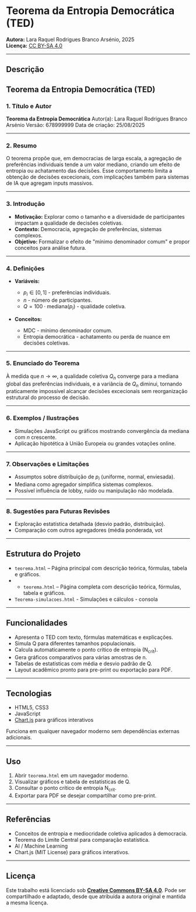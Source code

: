 # Teorema da Entropia Democrática (TED)

**Autora:** Lara Raquel Rodrigues Branco Arsénio, 2025  
**Licença:** [CC BY-SA 4.0](https://creativecommons.org/licenses/by-sa/4.0/)

---

## Descrição

## Teorema da Entropia Democrática (TED)

### 1. Título e Autor

**Teorema da Entropia Democrática**
Autor(a): Lara Raquel Rodrigues Branco Arsénio
Versão: 678999999
Data de criação: 25/08/2025

---

### 2. Resumo

O teorema propõe que, em democracias de larga escala, a agregação de preferências individuais tende a um valor mediano, criando um efeito de entropia ou achatamento das decisões. Esse comportamento limita a obtenção de decisões excecionais, com implicações também para sistemas de IA que agregam inputs massivos.

---

### 3. Introdução

* **Motivação:** Explorar como o tamanho e a diversidade de participantes impactam a qualidade de decisões coletivas.
* **Contexto:** Democracia, agregação de preferências, sistemas complexos.
* **Objetivo:** Formalizar o efeito de "mínimo denominador comum" e propor conceitos para análise futura.

---

### 4. Definições

* **Variáveis:**

  * $p_i \in [0,1]$ - preferências individuais.
  * $n$ - número de participantes.
  * $Q = 100 \cdot \text{mediana}(p_i)$ - qualidade coletiva.
* **Conceitos:**

  * MDC - mínimo denominador comum.
  * Entropia democrática - achatamento ou perda de nuance em decisões coletivas.

---

### 5. Enunciado do Teorema

À medida que $n \to \infty$, a qualidade coletiva $Q_n$ converge para a mediana global das preferências individuais, e a variância de $Q_n$ diminui, tornando praticamente impossível alcançar decisões excecionais sem reorganização estrutural do processo de decisão.

---

### 6. Exemplos / Ilustrações

* Simulações JavaScript ou gráficos mostrando convergência da mediana com $n$ crescente.
* Aplicação hipotética à União Europeia ou grandes votações online.

---

### 7. Observações e Limitações

* Assumptos sobre distribuição de $p_i$ (uniforme, normal, enviesada).
* Mediana como agregador simplifica sistemas complexos.
* Possível influência de lobby, ruído ou manipulação não modelada.

---

### 8. Sugestões para Futuras Revisões

* Exploração estatística detalhada (desvio padrão, distribuição).
* Comparação com outros agregadores (média ponderada, vot

---

## Estrutura do Projeto

- `teorema.html` – Página principal com descrição teórica, fórmulas, tabela e gráficos.
- - `teorema.html` – Página completa com descrição teórica, fórmulas, tabela e gráficos.
- `Teorema-simulacoes.html` - Simulações e cálculos - consola

---

## Funcionalidades

- Apresenta o TED com texto, fórmulas matemáticas e explicações.  
- Simula Q para diferentes tamanhos populacionais.  
- Calcula automaticamente o ponto crítico de entropia (N<sub>crit</sub>).  
- Gera gráficos comparativos para várias amostras de n.  
- Tabelas de estatísticas com média e desvio padrão de Q.  
- Layout acadêmico pronto para pre-print ou exportação para PDF.

---

## Tecnologias

- HTML5, CSS3  
- JavaScript  
- [Chart.js](https://www.chartjs.org/) para gráficos interativos  

Funciona em qualquer navegador moderno sem dependências externas adicionais.

---

## Uso

1. Abrir `teorema.html` em um navegador moderno.  
2. Visualizar gráficos e tabela de estatísticas de Q.  
3. Consultar o ponto crítico de entropia N<sub>crit</sub>.  
4. Exportar para PDF se desejar compartilhar como pre-print.

---

## Referências

- Conceitos de entropia e mediocridade coletiva aplicados à democracia.  
- Teorema do Limite Central para comparação estatística.
- AI / Machine Learning 
- Chart.js (MIT License) para gráficos interativos.

---

## Licença

Este trabalho está licenciado sob **[Creative Commons BY-SA 4.0](https://creativecommons.org/licenses/by-sa/4.0/)**. Pode ser compartilhado e adaptado, desde que atribuída a autora original e mantida a mesma licença.
